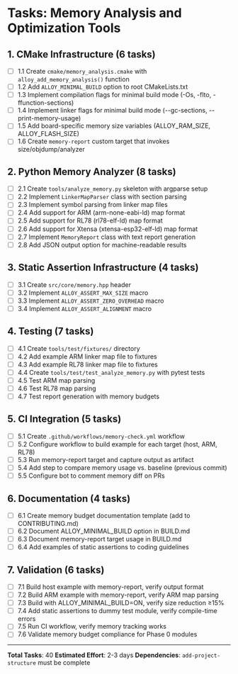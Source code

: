 # Tasks: Memory Analysis and Optimization Tools

## 1. CMake Infrastructure (6 tasks)

- [ ] 1.1 Create `cmake/memory_analysis.cmake` with `alloy_add_memory_analysis()` function
- [ ] 1.2 Add `ALLOY_MINIMAL_BUILD` option to root CMakeLists.txt
- [ ] 1.3 Implement compilation flags for minimal build mode (-Os, -flto, -ffunction-sections)
- [ ] 1.4 Implement linker flags for minimal build mode (--gc-sections, --print-memory-usage)
- [ ] 1.5 Add board-specific memory size variables (ALLOY_RAM_SIZE, ALLOY_FLASH_SIZE)
- [ ] 1.6 Create `memory-report` custom target that invokes size/objdump/analyzer

## 2. Python Memory Analyzer (8 tasks)

- [ ] 2.1 Create `tools/analyze_memory.py` skeleton with argparse setup
- [ ] 2.2 Implement `LinkerMapParser` class with section parsing
- [ ] 2.3 Implement symbol parsing from linker map files
- [ ] 2.4 Add support for ARM (arm-none-eabi-ld) map format
- [ ] 2.5 Add support for RL78 (rl78-elf-ld) map format
- [ ] 2.6 Add support for Xtensa (xtensa-esp32-elf-ld) map format
- [ ] 2.7 Implement `MemoryReport` class with text report generation
- [ ] 2.8 Add JSON output option for machine-readable results

## 3. Static Assertion Infrastructure (4 tasks)

- [ ] 3.1 Create `src/core/memory.hpp` header
- [ ] 3.2 Implement `ALLOY_ASSERT_MAX_SIZE` macro
- [ ] 3.3 Implement `ALLOY_ASSERT_ZERO_OVERHEAD` macro
- [ ] 3.4 Implement `ALLOY_ASSERT_ALIGNMENT` macro

## 4. Testing (7 tasks)

- [ ] 4.1 Create `tools/test/fixtures/` directory
- [ ] 4.2 Add example ARM linker map file to fixtures
- [ ] 4.3 Add example RL78 linker map file to fixtures
- [ ] 4.4 Create `tools/test/test_analyze_memory.py` with pytest tests
- [ ] 4.5 Test ARM map parsing
- [ ] 4.6 Test RL78 map parsing
- [ ] 4.7 Test report generation with memory budgets

## 5. CI Integration (5 tasks)

- [ ] 5.1 Create `.github/workflows/memory-check.yml` workflow
- [ ] 5.2 Configure workflow to build example for each target (host, ARM, RL78)
- [ ] 5.3 Run memory-report target and capture output as artifact
- [ ] 5.4 Add step to compare memory usage vs. baseline (previous commit)
- [ ] 5.5 Configure bot to comment memory diff on PRs

## 6. Documentation (4 tasks)

- [ ] 6.1 Create memory budget documentation template (add to CONTRIBUTING.md)
- [ ] 6.2 Document ALLOY_MINIMAL_BUILD option in BUILD.md
- [ ] 6.3 Document memory-report target usage in BUILD.md
- [ ] 6.4 Add examples of static assertions to coding guidelines

## 7. Validation (6 tasks)

- [ ] 7.1 Build host example with memory-report, verify output format
- [ ] 7.2 Build ARM example with memory-report, verify ARM map parsing
- [ ] 7.3 Build with ALLOY_MINIMAL_BUILD=ON, verify size reduction ≥15%
- [ ] 7.4 Add static assertions to dummy test module, verify compile-time errors
- [ ] 7.5 Run CI workflow, verify memory tracking works
- [ ] 7.6 Validate memory budget compliance for Phase 0 modules

---

**Total Tasks**: 40
**Estimated Effort**: 2-3 days
**Dependencies**: `add-project-structure` must be complete
